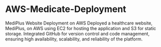 # AWS-Medicate-Deployment
MediPlus Website Deployment on AWS
Deployed a healthcare website, MediPlus, on AWS using EC2 for hosting the application and S3 for static storage. Integrated GitHub for version control and code management, ensuring high availability, scalability, and reliability of the platform.
